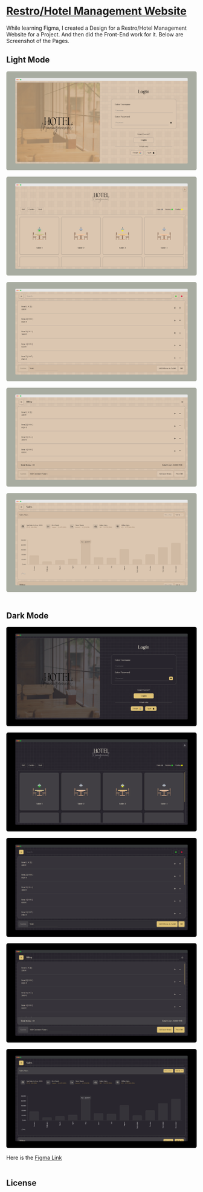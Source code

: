 # [Restro/Hotel Management Website](https://praashoo7.github.io/Photo-Gallery-React/)

While learning Figma, I created a Design for a Restro/Hotel Management Website for a Project. And then did the Front-End work for it. Below are Screenshot of the Pages.<br>

## Light Mode
![Readme Image](ReadMe-Images/Light_Mode/Login_Light.png)

![Readme Image](ReadMe-Images/Light_Mode/HomePage_Light.png)

![Readme Image](ReadMe-Images/Light_Mode/AddItemsPage_Light.png)

![Readme Image](ReadMe-Images/Light_Mode/Billing_Light.png)

![Readme Image](ReadMe-Images/Light_Mode/Sales_Light.png)<br><br>


## Dark Mode
![Readme Image](ReadMe-Images/Dark_Mode/Login_Dark.png)

![Readme Image](ReadMe-Images/Dark_Mode/HomePage_Dark.png)

![Readme Image](ReadMe-Images/Dark_Mode/AddItemsPage_Dark.png)

![Readme Image](ReadMe-Images/Dark_Mode/Billing_Dark.png)

![Readme Image](ReadMe-Images/Dark_Mode/Sales_Dark.png)<br>


Here is the [Figma Link](https://unsplash.com/)<br><br>


## License


